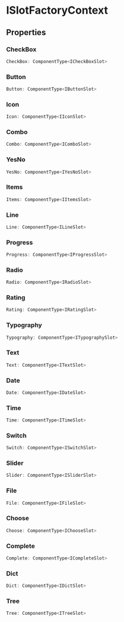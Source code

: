 # ISlotFactoryContext

## Properties

### CheckBox

```ts
CheckBox: ComponentType<ICheckBoxSlot>
```

### Button

```ts
Button: ComponentType<IButtonSlot>
```

### Icon

```ts
Icon: ComponentType<IIconSlot>
```

### Combo

```ts
Combo: ComponentType<IComboSlot>
```

### YesNo

```ts
YesNo: ComponentType<IYesNoSlot>
```

### Items

```ts
Items: ComponentType<IItemsSlot>
```

### Line

```ts
Line: ComponentType<ILineSlot>
```

### Progress

```ts
Progress: ComponentType<IProgressSlot>
```

### Radio

```ts
Radio: ComponentType<IRadioSlot>
```

### Rating

```ts
Rating: ComponentType<IRatingSlot>
```

### Typography

```ts
Typography: ComponentType<ITypographySlot>
```

### Text

```ts
Text: ComponentType<ITextSlot>
```

### Date

```ts
Date: ComponentType<IDateSlot>
```

### Time

```ts
Time: ComponentType<ITimeSlot>
```

### Switch

```ts
Switch: ComponentType<ISwitchSlot>
```

### Slider

```ts
Slider: ComponentType<ISliderSlot>
```

### File

```ts
File: ComponentType<IFileSlot>
```

### Choose

```ts
Choose: ComponentType<IChooseSlot>
```

### Complete

```ts
Complete: ComponentType<ICompleteSlot>
```

### Dict

```ts
Dict: ComponentType<IDictSlot>
```

### Tree

```ts
Tree: ComponentType<ITreeSlot>
```
